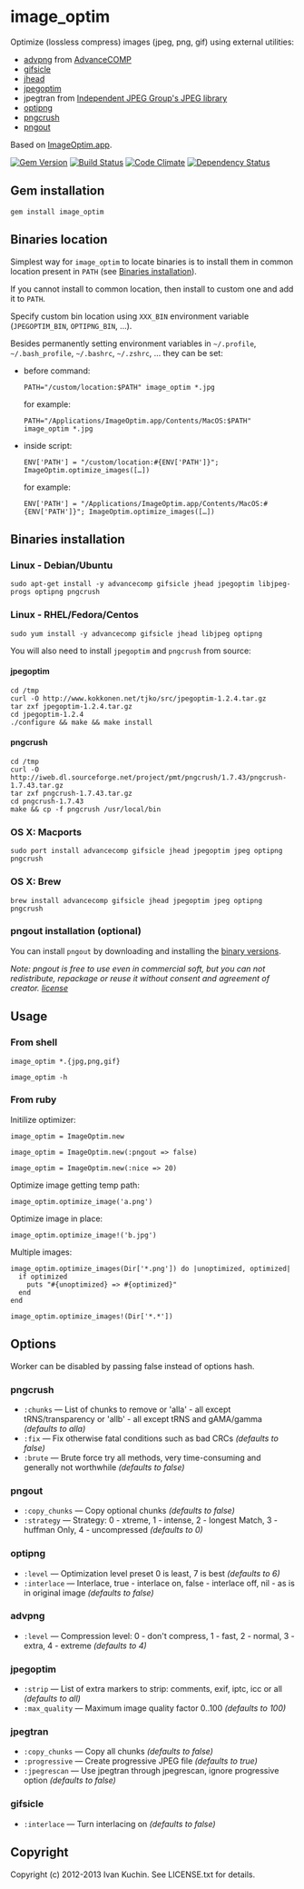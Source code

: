 # image_optim

Optimize (lossless compress) images (jpeg, png, gif) using external utilities:

* [advpng](http://advancemame.sourceforge.net/doc-advpng.html) from [AdvanceCOMP](http://advancemame.sourceforge.net/comp-readme.html)
* [gifsicle](http://www.lcdf.org/gifsicle/)
* [jhead](http://www.sentex.net/~mwandel/jhead/)
* [jpegoptim](http://www.kokkonen.net/tjko/projects.html)
* jpegtran from [Independent JPEG Group's JPEG library](http://www.ijg.org/)
* [optipng](http://optipng.sourceforge.net/)
* [pngcrush](http://pmt.sourceforge.net/pngcrush/)
* [pngout](http://www.advsys.net/ken/util/pngout.htm)

Based on [ImageOptim.app](http://imageoptim.com/).

[![Gem Version](https://badge.fury.io/rb/image_optim.png)](http://badge.fury.io/rb/image_optim)
[![Build Status](https://travis-ci.org/toy/image_optim.png?branch=master)](https://travis-ci.org/toy/image_optim)
[![Code Climate](https://codeclimate.com/github/toy/image_optim.png)](https://codeclimate.com/github/toy/image_optim)
[![Dependency Status](https://gemnasium.com/toy/image_optim.png)](https://gemnasium.com/toy/image_optim)

## Gem installation

    gem install image_optim

## Binaries location

Simplest way for `image_optim` to locate binaries is to install them in common location present in `PATH` (see [Binaries installation](#binaries-installation)).

If you cannot install to common location, then install to custom one and add it to `PATH`.

Specify custom bin location using `XXX_BIN` environment variable (`JPEGOPTIM_BIN`, `OPTIPNG_BIN`, …).

Besides permanently setting environment variables in `~/.profile`, `~/.bash_profile`, `~/.bashrc`, `~/.zshrc`, … they can be set:

* before command:

  `PATH="/custom/location:$PATH" image_optim *.jpg`

  for example:

  `PATH="/Applications/ImageOptim.app/Contents/MacOS:$PATH" image_optim *.jpg`

* inside script:

  `ENV['PATH'] = "/custom/location:#{ENV['PATH']}"; ImageOptim.optimize_images([…])`

  for example:

  `ENV['PATH'] = "/Applications/ImageOptim.app/Contents/MacOS:#{ENV['PATH']}"; ImageOptim.optimize_images([…])`

## Binaries installation

### Linux - Debian/Ubuntu

    sudo apt-get install -y advancecomp gifsicle jhead jpegoptim libjpeg-progs optipng pngcrush

### Linux - RHEL/Fedora/Centos

    sudo yum install -y advancecomp gifsicle jhead libjpeg optipng

You will also need to install `jpegoptim` and `pngcrush` from source:

#### jpegoptim

    cd /tmp
    curl -O http://www.kokkonen.net/tjko/src/jpegoptim-1.2.4.tar.gz
    tar zxf jpegoptim-1.2.4.tar.gz
    cd jpegoptim-1.2.4
    ./configure && make && make install

#### pngcrush

    cd /tmp
    curl -O http://iweb.dl.sourceforge.net/project/pmt/pngcrush/1.7.43/pngcrush-1.7.43.tar.gz
    tar zxf pngcrush-1.7.43.tar.gz
    cd pngcrush-1.7.43
    make && cp -f pngcrush /usr/local/bin

### OS X: Macports

    sudo port install advancecomp gifsicle jhead jpegoptim jpeg optipng pngcrush

### OS X: Brew

    brew install advancecomp gifsicle jhead jpegoptim jpeg optipng pngcrush

### pngout installation (optional)

You can install `pngout` by downloading and installing the [binary versions](http://www.jonof.id.au/kenutils).

_Note: pngout is free to use even in commercial soft, but you can not redistribute, repackage or reuse it without consent and agreement of creator. [license](http://advsys.net/ken/utils.htm#pngoutkziplicense)_

## Usage

### From shell

    image_optim *.{jpg,png,gif}

    image_optim -h

### From ruby

Initilize optimizer:

    image_optim = ImageOptim.new

    image_optim = ImageOptim.new(:pngout => false)

    image_optim = ImageOptim.new(:nice => 20)

Optimize image getting temp path:

    image_optim.optimize_image('a.png')

Optimize image in place:

    image_optim.optimize_image!('b.jpg')

Multiple images:

    image_optim.optimize_images(Dir['*.png']) do |unoptimized, optimized|
      if optimized
        puts "#{unoptimized} => #{optimized}"
      end
    end

    image_optim.optimize_images!(Dir['*.*'])

## Options

Worker can be disabled by passing false instead of options hash.

<!---<worker-options>-->

### pngcrush
* `:chunks` — List of chunks to remove or 'alla' - all except tRNS/transparency or 'allb' - all except tRNS and gAMA/gamma *(defaults to alla)*
* `:fix` — Fix otherwise fatal conditions such as bad CRCs *(defaults to false)*
* `:brute` — Brute force try all methods, very time-consuming and generally not worthwhile *(defaults to false)*

### pngout
* `:copy_chunks` — Copy optional chunks *(defaults to false)*
* `:strategy` — Strategy: 0 - xtreme, 1 - intense, 2 - longest Match, 3 - huffman Only, 4 - uncompressed *(defaults to 0)*

### optipng
* `:level` — Optimization level preset 0 is least, 7 is best *(defaults to 6)*
* `:interlace` — Interlace, true - interlace on, false - interlace off, nil - as is in original image *(defaults to false)*

### advpng
* `:level` — Compression level: 0 - don't compress, 1 - fast, 2 - normal, 3 - extra, 4 - extreme *(defaults to 4)*

### jpegoptim
* `:strip` — List of extra markers to strip: comments, exif, iptc, icc or all *(defaults to all)*
* `:max_quality` — Maximum image quality factor 0..100 *(defaults to 100)*

### jpegtran
* `:copy_chunks` — Copy all chunks *(defaults to false)*
* `:progressive` — Create progressive JPEG file *(defaults to true)*
* `:jpegrescan` — Use jpegtran through jpegrescan, ignore progressive option *(defaults to false)*

### gifsicle
* `:interlace` — Turn interlacing on *(defaults to false)*

<!---</worker-options>-->

## Copyright

Copyright (c) 2012-2013 Ivan Kuchin. See LICENSE.txt for details.
